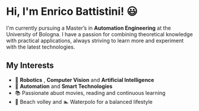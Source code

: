 # Hi, I'm Enrico Battistini! 😃

I'm currently pursuing a Master’s in **Automation Engineering** at the University of Bologna. I have a passion for combining theoretical knowledge with practical applications, always striving to learn more and experiment with the latest technologies.

## My Interests
- 🤖 **Robotics** , **Computer Vision** and **Artificial Intelligence** 
- 🦾 **Automation** and **Smart Technologies**
- 📚 Passionate abuot movies, reading and continuous learning
- 🏐 Beach volley and 🏊 Waterpolo for a balanced lifestyle
